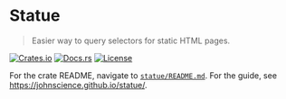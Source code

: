 # Statue

> Easier way to query selectors for static HTML pages.

[![Crates.io](https://img.shields.io/crates/v/statue)](https://crates.io/crates/statue)
[![Docs.rs](https://docs.rs/statue/badge.svg)](https://docs.rs/statue)
[![License](https://img.shields.io/crates/l/statue)](https://crates.io/crates/statue)

For the crate README, navigate to [`statue/README.md`](./statue/README.md).
For the guide, see <https://johnscience.github.io/statue/>.
